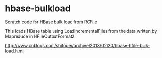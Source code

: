 # hbase-bulkload

Scratch code for HBase bulk load from RCFile

This loads HBase table using LoadIncrementalFiles from the data written by Mapreduce in HFileOutputFormat2.

http://www.cnblogs.com/shitouer/archive/2013/02/20/hbase-hfile-bulk-load.html
